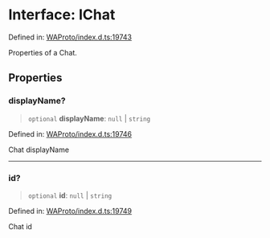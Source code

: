 # Interface: IChat

Defined in: [WAProto/index.d.ts:19743](https://github.com/Fokusdotid/Baileys/blob/3623833a320f5e60f370ef835f3de341453290f5/WAProto/index.d.ts#L19743)

Properties of a Chat.

## Properties

### displayName?

> `optional` **displayName**: `null` \| `string`

Defined in: [WAProto/index.d.ts:19746](https://github.com/Fokusdotid/Baileys/blob/3623833a320f5e60f370ef835f3de341453290f5/WAProto/index.d.ts#L19746)

Chat displayName

***

### id?

> `optional` **id**: `null` \| `string`

Defined in: [WAProto/index.d.ts:19749](https://github.com/Fokusdotid/Baileys/blob/3623833a320f5e60f370ef835f3de341453290f5/WAProto/index.d.ts#L19749)

Chat id

